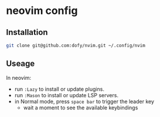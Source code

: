 # neovim config

## Installation

```bash
git clone git@github.com:dofy/nvim.git ~/.config/nvim
```

## Useage

In neovim:

- run `:Lazy` to install or update plugins.
- run `:Mason` to install or update LSP servers.
- in Normal mode, press `space bar` to trigger the leader key
  - wait a moment to see the available keybindings
